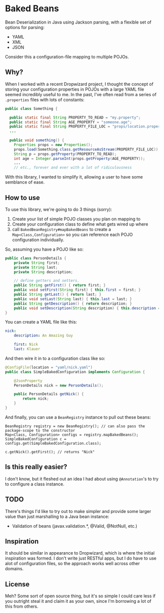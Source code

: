 Baked Beans
===========

Bean Deserialization in Java using Jackson parsing, with a flexible set of options for parsing:

  - YAML
  - XML
  - JSON

Consider this a configuration-file mapping to multiple POJOs.


Why?
----
When I worked with a recent Dropwizard project, I thought the concept of storing
your configuration properties in POJOs with a large YAML file seemed incredibly
useful to me.  In the past, I've often read from a series of `.properties` files
with lots of constants:

```java
public class Something {

  public static final String PROPERTY_TO_READ = "my.property";
  public static final String AGE_PROPERTY = "someone.age";
  public static final String PROPERTY_FILE_LOC = "props/location.properties";
  ...
  
  public void something() {
    Properties props = new Properties();
    props.load(Something.class.getResourceAsStream(PROPERTY_FILE_LOC));
    String p = props.getProperty(PROPERTY_TO_READ);
    int age = Integer.parseInt(props.getProperty(AGE_PROPERTY));
    ...
    // etc., forever and ever with a lot of ridiculousness
```

With this library, I wanted to simplify it, allowing a user to have some
semblance of ease.

How to use
----------

To use this library, we're going to do 3 things (sorry):

  1. Create your list of simple POJO classes you plan on mapping to
  2. Create your configuration class to define what gets wired up where
  3. call `BakedBeanRegistry#mapBakedBeans` to create a `Map<Class,Configuration>`
     so you can reference each POJO configuration individually.

So, assuming you have a POJO like so:

```java
public class PersonDetails {
    private String first;
    private String last;
    private String description;

    // define getters and setters.
    public String getFirst() { return first; }
    public void setFirst(String first) { this.first = first; }
    public String getLast() { return last; }
    public void setLast(String last) { this.last = last; }
    public String getDescription() { return description; }
    public void setDescription(String description) { this.description = description; }
}
```

You can create a YAML file like this:

```yaml
nick:
    description: An Amazing Guy

    first: Nick
    last: Klauer
```

And then wire it in to a configuration class like so:

```java
@ConfigFile(location = "yaml/nick.yaml")
public class SimpleBakedConfiguration implements Configuration {

    @JsonProperty
    PersonDetails nick = new PersonDetails();

    public PersonDetails getNick() {
        return nick;
    }
}
```

And finally, you can use a `BeanRegistry` instance to pull out these beans:

```
BeanRegistry registry = new BeanRegistry(); // can also pass the package-scope to the constructor
Map<Class, Configuration> configs = registry.mapBakedBeans();
SimpleBakedConfiguration c = configs.get(SimpleBakedConfiguration.class);

c.getNick().getFirst(); // returns "Nick"
```

Is this really easier?
----------------------
I don't know, but it fleshed out an idea I had about using `@Annotation`'s to
try to configure a class instance.


TODO
----

There's things I'd like to try out to make simpler and provide some larger value
than just marshalling to a Java bean instance:
 - Validation of beans (javax.validation.*, @Valid, @NotNull, etc.)


Inspiration
-----------
It should be similar in appearance to Dropwizard, which is where the initial
inspiration was formed.  I don't write just RESTful apps, but I do have to
use alot of configuration files, so the approach works well across other domains.


License
-------

Meh?  Some sort of open source thing, but it's so simple I could care less if you
outright steal it and claim it as your own, since I'm borrowing a lot of this
from others.
